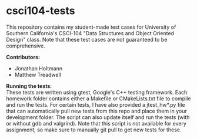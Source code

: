 # csci104-tests
This repository contains my student-made test cases for University of Southern California's CSCI-104 "Data Structures and Object Oriented Design" class. Note that these test cases are not guaranteed to be comprehensive.

**Contributors:**  
- Jonathan Holtmann
- Matthew Treadwell

**Running the tests:**  
These tests are written using gtest, Google's C++ testing framework. Each homework folder contains either a Makefile or CMakeLists.txt file to compile and run the tests. For certain tests, I have also provided a jtest_hw*.py file that can automatically pull new tests from this repo and place them in your development folder. The script can also update itself and run the tests (with or without gdb and valgrind). Note that this script is not available for every assignment, so make sure to manually git pull to get new tests for these.

